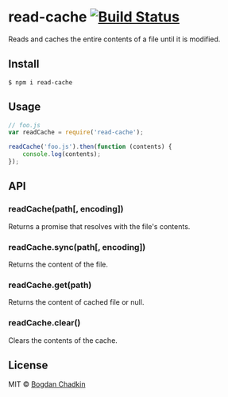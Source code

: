 # read-cache [![Build Status](https://travis-ci.org/TrySound/read-cache.svg?branch=master)](https://travis-ci.org/TrySound/read-cache)

Reads and caches the entire contents of a file until it is modified.


## Install

```
$ npm i read-cache
```


## Usage

```js
// foo.js
var readCache = require('read-cache');

readCache('foo.js').then(function (contents) {
	console.log(contents);
});
```


## API

### readCache(path[, encoding])

Returns a promise that resolves with the file's contents.

### readCache.sync(path[, encoding])

Returns the content of the file.

### readCache.get(path)

Returns the content of cached file or null.

### readCache.clear()

Clears the contents of the cache.


## License

MIT © [Bogdan Chadkin](mailto:trysound@yandex.ru)
